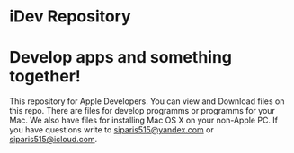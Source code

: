 # iDev Repository
# Develop apps and something together!
This repository for Apple Developers. 
You can view and Download files on this repo.
There are files for develop programms or programms for your Mac.
We also have files for installing Mac OS X on your non-Apple PC.
If you have questions write to siparis515@yandex.com or siparis515@icloud.com.
